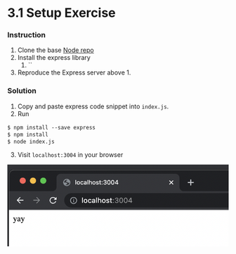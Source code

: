# 3.1 Setup Exercise

### Instruction

1. Clone the base [Node repo](https://github.com/rocketacademy/base-node-bootcamp)
2. Install the express library
   1. ``
3. Reproduce the Express server above
   1.

### Solution

1. Copy and paste express code snippet into `index.js`.
2. Run

```shell
$ npm install --save express
$ npm install
$ node index.js
```

3. Visit `localhost:3004` in your browser

![](2021-12-22-21-03-14.png)

